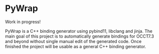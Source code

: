 # PyWrap

Work in progress!

PyWrap is a C++ binding generator using pybind11, libclang and jinja. The main goal of this project is to automatically generate bindings for OCCT7.3 and beyond without single manual edit of the generated code. Once finished the project will be usable as a general C++ binding generator.
